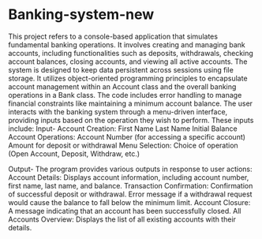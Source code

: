 # Banking-system-new
 This project refers to a console-based application that simulates fundamental banking operations. It involves creating and managing bank accounts, including functionalities such as deposits, withdrawals, checking account balances, closing accounts, and viewing all active accounts.
 The system is designed to keep data persistent across sessions using file storage. It utilizes object-oriented programming principles to encapsulate account management within an Account class and the overall banking operations in a Bank class.
 The code includes error handling to manage financial constraints like maintaining a minimum account balance.
 The user interacts with the banking system through a menu-driven interface, providing inputs based on the operation they wish to perform. These inputs include:
Input-
Account Creation:
First Name
Last Name
Initial Balance
Account Operations:
Account Number (for accessing a specific account)
Amount for deposit or withdrawal
Menu Selection:
Choice of operation (Open Account, Deposit, Withdraw, etc.)

Output-
The program provides various outputs in response to user actions:
Account Details: Displays account information, including account number, first name, last name, and balance.
Transaction Confirmation:
Confirmation of successful deposit or withdrawal.
Error message if a withdrawal request would cause the balance to fall below the minimum limit.
Account Closure: A message indicating that an account has been successfully closed.
All Accounts Overview: Displays the list of all existing accounts with their details.
